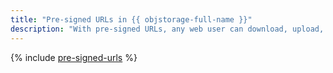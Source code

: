 ```yaml
---
title: "Pre-signed URLs in {{ objstorage-full-name }}"
description: "With pre-signed URLs, any web user can download, upload, or create an object in an {{ objstorage-name }} bucket."
---
```


{% include [pre-signed-urls](../../_includes/storage/security/pre-signed-urls.md) %}
